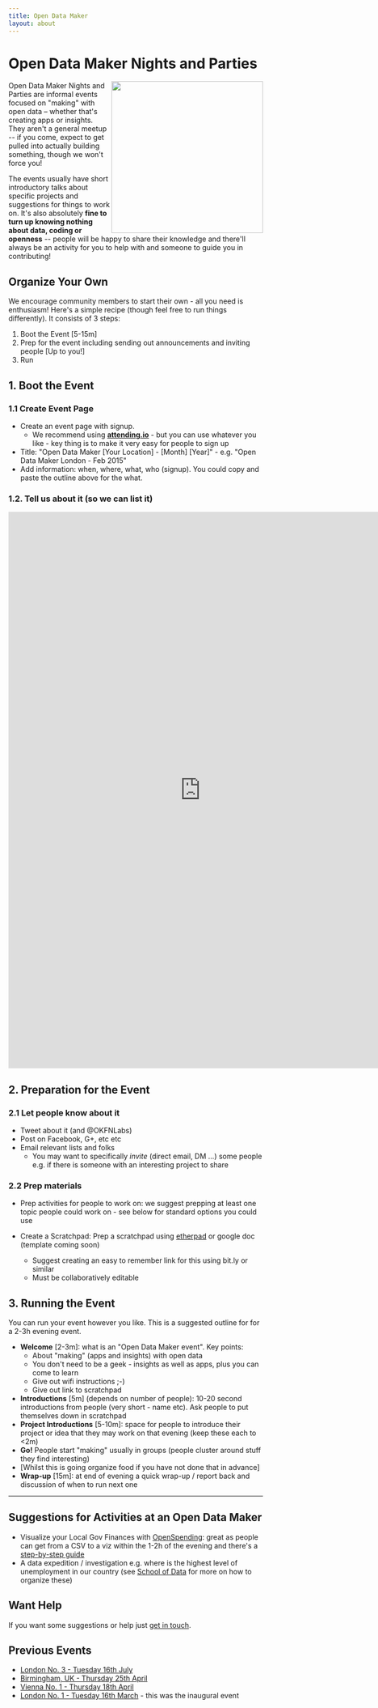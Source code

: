 ```yaml
---
title: Open Data Maker
layout: about
---
```


# Open Data Maker Nights and Parties

<img src="http://farm9.staticflickr.com/8524/8500104205_4e209ef952.jpg" alt="" style="width: 300px; float: right;" />

Open Data Maker Nights and Parties are informal events focused on "making" with
open data – whether that's creating apps or insights. They aren't a general
meetup -- if you come, expect to get pulled into actually building something,
though we won't force you!

The events usually have short introductory talks about specific projects and
suggestions for things to work on. It's also absolutely **fine to turn up knowing
nothing about data, coding or openness** -- people will be happy to share their
knowledge and there'll always be an activity for you to help with and someone
to guide you in contributing!

## Organize Your Own

We encourage community members to start their own - all you need is enthusiasm!
Here's a simple recipe (though feel free to run things differently). It consists of 3 steps:

1. Boot the Event [5-15m]
2. Prep for the event including sending out announcements and inviting people [Up to you!]
3. Run

## 1. Boot the Event

### 1.1 Create Event Page

* Create an event page with signup.
  * We recommend using **[attending.io](http://attending.io/)** - but you can use
  whatever you like - key thing is to make it very easy for people to sign up
* Title: "Open Data Maker [Your Location] - [Month] [Year]" - e.g. "Open Data Maker London - Feb 2015"
* Add information: when, where, what, who (signup). You could copy and paste the
  outline above for the what.

### 1.2. Tell us about it (so we can list it)

<iframe src="https://docs.google.com/forms/d/1aVfNrdhpPaKDk36HCjpujMzqDsVVr-DhYr3pIYuZWVU/viewform?embedded=true" width="760" height="1100" frameborder="0" marginheight="0" marginwidth="0">Loading...</iframe>


## 2. Preparation for the Event

### 2.1 Let people know about it

* Tweet about it (and @OKFNLabs)
* Post on Facebook, G+, etc etc
* Email relevant lists and folks
  * You may want to specifically *invite* (direct email, DM ...) some people
    e.g. if there is someone with an interesting project to share

### 2.2 Prep materials

* Prep activities for people to work on: we suggest prepping at least one topic
  people could work on - see below for standard options you could use

* Create a Scratchpad: Prep a scratchpad using [etherpad][] or google doc (template coming soon)
  * Suggest creating an easy to remember link for this using bit.ly or similar
  * Must be collaboratively editable

[etherpad]: http://new.okfnpad.org/

## 3. Running the Event

You can run your event however you like. This is a suggested outline for for a 2-3h evening event.

* **Welcome** [2-3m]: what is an "Open Data Maker event". Key points:
  * About "making" (apps and insights) with open data
  * You don't need to be a geek - insights as well as apps, plus you can come to learn
  * Give out wifi instructions ;-)
  * Give out link to scratchpad
* **Introductions** [5m] (depends on number of people): 10-20 second introductions
  from people (very short - name etc). Ask people to put themselves down in
  scratchpad
* **Project Introductions** [5-10m]: space for people to introduce their project or idea
  that they may work on that evening (keep these each to <2m)
* **Go!** People start "making" usually in groups (people cluster around stuff they find interesting)
* [Whilst this is going organize food if you have not done that in advance]
* **Wrap-up** [15m]: at end of evening a quick wrap-up / report back and discussion of when to run next one

----

## Suggestions for Activities at an Open Data Maker

* Visualize your Local Gov Finances with [OpenSpending][os]: great as people can
  get from a CSV to a viz within the 1-2h of the evening and there's a
  [step-by-step guide][os-guide]
* A data expedition / investigation e.g. where is the highest level of
  unemployment in our country (see [School of Data][scoda] for more on how to
  organize these)

[scoda]: http://schoolofdata.org/
[os]: http://openspending.org/
[os-guide]: https://docs.google.com/a/okfn.org/document/d/1YBXX6du4rOV6OutZncT7gyJeOA7zHml3cC1TtWJW65w/edit

## Want Help

If you want some suggestions or help just [get in touch](/contact/). 

## Previous Events

* [London No. 3 - Tuesday 16th July](http://okfnlabs.org/blog/2013/07/08/open-data-maker-night-london-3.html)
* [Birmingham, UK - Thursday 25th April](http://www.meetup.com/OpenKnowledgeFoundation/Birmingham-GB/907622/)
* [Vienna No. 1 - Thursday 18th April](http://www.meetup.com/OpenKnowledgeFoundation/Austria/928052/)
* [London No. 1 - Tuesday 16th March](http://blog.okfn.org/2013/03/13/open-data-maker-night/) - this was the inaugural event
